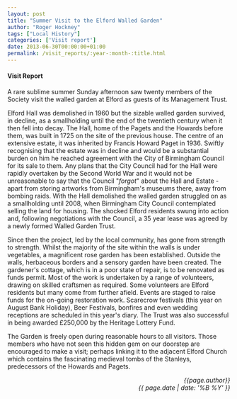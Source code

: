 ```yaml
---
layout: post
title: "Summer Visit to the Elford Walled Garden"
author: "Roger Hockney"
tags: ["Local History"]
categories: ['Visit report']
date: 2013-06-30T00:00:00+01:00
permalink: /visit_reports/:year-:month-:title.html
---
```

#### Visit Report ####

A rare sublime summer Sunday afternoon saw twenty members of the Society visit the walled garden at Elford as guests of its Management Trust.

Elford Hall was demolished in 1960 but the sizable walled garden survived, in decline, as a smallholding until the end of the twentieth century when it then fell into decay. The Hall, home of the Pagets and the Howards before them, was built in 1725 on the site of the previous house. The centre of an extensive estate, it was inherited by Francis Howard Paget in 1936. Swiftly recognising that the estate was in decline and would be a substantial burden on him he reached agreement with the City of Birmingham Council for its sale to them. Any plans that the City Council had for the Hall were rapidly overtaken by the Second World War and it would not be unreasonable to say that the Council "*forgot*" about the Hall and Estate - apart from storing artworks from Birmingham's museums there, away from bombing raids. With the Hall demolished the walled garden struggled on as a smallholding until 2008, when Birmingham City Council contemplated selling the land for housing. The shocked Elford residents swung into action and, following negotiations with the Council, a 35 year lease was agreed by a newly formed Walled Garden Trust.

Since then the project, led by the local community, has gone from strength to strength. Whilst the majority of the site within the walls is under vegetables, a magnificent rose garden has been established. Outside the walls, herbaceous borders and a sensory garden have been created. The gardener's cottage, which is in a poor state of repair, is to be renovated as funds permit. Most of the work is undertaken by a range of volunteers, drawing on skilled craftsmen as required. Some volunteers are Elford residents but many come from further afield. Events are staged to raise funds for the on-going restoration work. Scarecrow festivals (this year on August Bank Holiday), Beer Festivals, bonfires and even wedding receptions are scheduled in this year's diary. The Trust was also successful in being awarded £250,000 by the Heritage Lottery Fund.

The Garden is freely open during reasonable hours to all visitors. Those members who have not seen this hidden gem on our doorstep are encouraged to make a visit; perhaps linking it to the adjacent Elford Church which contains the fascinating medieval tombs of the Stanleys, predecessors of the Howards and Pagets.


<p align="right"><i> {{page.author}} <br> {{ page.date | date: '%B %Y' }} </i></p>
